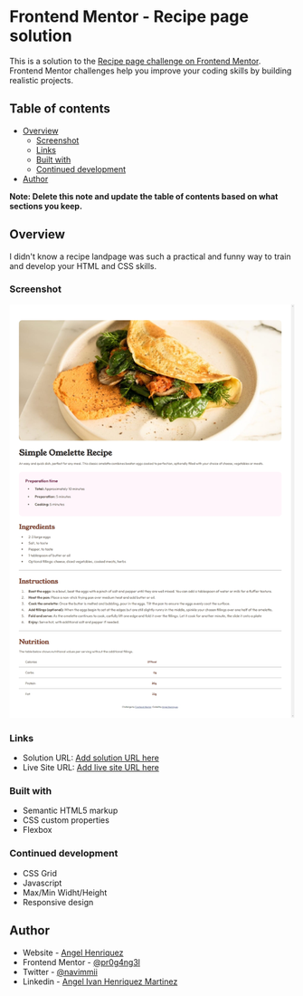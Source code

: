 # Frontend Mentor - Recipe page solution

This is a solution to the [Recipe page challenge on Frontend Mentor](https://www.frontendmentor.io/challenges/recipe-page-KiTsR8QQKm). Frontend Mentor challenges help you improve your coding skills by building realistic projects. 

## Table of contents

- [Overview](#overview)
  - [Screenshot](#screenshot)
  - [Links](#links)
  - [Built with](#built-with)
  - [Continued development](#continued-development)
- [Author](#author)

**Note: Delete this note and update the table of contents based on what sections you keep.**

## Overview

I didn't know a recipe landpage was such a practical and funny way to train and develop your HTML and CSS skills.

### Screenshot

![](./solution/omelette-desktop-solution.jpeg)

### Links

- Solution URL: [Add solution URL here](https://your-solution-url.com)
- Live Site URL: [Add live site URL here](https://your-live-site-url.com)

### Built with

- Semantic HTML5 markup
- CSS custom properties
- Flexbox

### Continued development

- CSS Grid
- Javascript
- Max/Min Widht/Height
- Responsive design

## Author

- Website - [Angel Henriquez](https://github.com/pr0g4ng3l)
- Frontend Mentor - [@pr0g4ng3l](https://www.frontendmentor.io/profile/pr0g4ng3l)
- Twitter - [@navimmii](https://twitter.com/navimmii)
- Linkedin - [Angel Ivan Henriquez Martinez](https://www.linkedin.com/in/angel-ivan-henr%C3%ADquez-mart%C3%ADnez-16a6b6218/)
